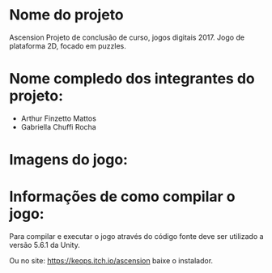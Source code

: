 # Nome do projeto
Ascension
Projeto de conclusão de curso, jogos digitais 2017.
Jogo de plataforma 2D, focado em puzzles.

# Nome compledo dos integrantes do projeto:

* Arthur Finzetto Mattos
* Gabriella Chuffi Rocha

# Imagens do jogo:


# Informações de como compilar o jogo:

Para compilar e executar o jogo através do código fonte deve ser utilizado a versão 5.6.1 da Unity.

Ou no site: https://keops.itch.io/ascension baixe o instalador.
